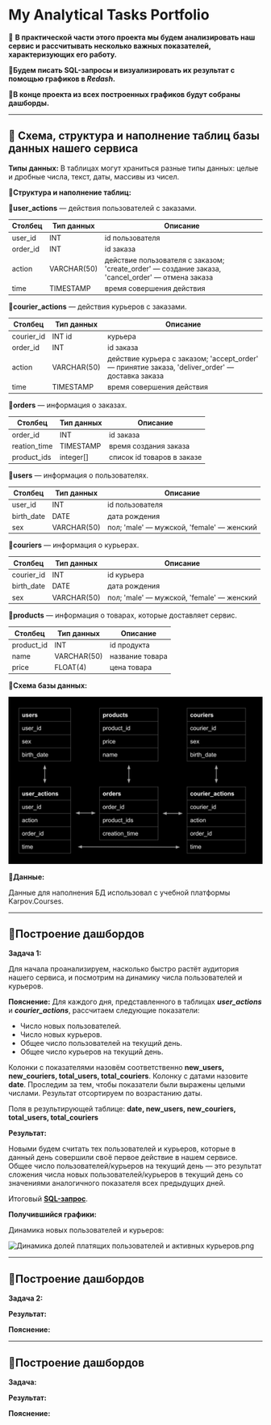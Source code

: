 # My Analytical Tasks Portfolio
📌 **В практической части этого проекта мы будем анализировать наш сервис и рассчитывать несколько важных показателей, характеризующих его работу.** 

📌**Будем писать SQL-запросы и визуализировать их результат с помощью графиков в _Redash_.**

📌**В конце проекта из всех построенных графиков будут собраны дашборды.**

------------

 ## 🔵 Схема, структура и наполнение таблиц базы данных нашего сервиса
**Типы данных:** В таблицах могут храниться разные типы данных: целые и дробные числа, текст, даты, массивы из чисел. 

**🔷Структура и наполнение таблиц:** 

**🔸user_actions** — действия пользователей с заказами.

| Столбец  | Тип данных  | Описание                                                                                          |
|----------|-------------|---------------------------------------------------------------------------------------------------|
| user_id  | INT         | id пользователя                                                                                   |
| order_id | INT         | id заказа                                                                                         |
| action   | VARCHAR(50) | действие пользователя с заказом; 'create_order' — создание заказа, 'cancel_order' — отмена заказа |
| time     | TIMESTAMP   | время совершения действия                                                                         |



**🔸courier_actions** — действия курьеров с заказами.

| Столбец    | 	Тип данных | 	Описание                                                                                        |
|------------|-------------|--------------------------------------------------------------------------------------------------|
| courier_id | 	INT	id     | курьера                                                                                          |
| order_id   | INT	        | id заказа                                                                                        |
| action     | VARCHAR(50) | 	действие курьера с заказом; 'accept_order' — принятие заказа, 'deliver_order' — доставка заказа |
| time	      | TIMESTAMP   | 	время совершения действия                                                                       |

**🔸orders** — информация о заказах.

| Столбец	      | Тип данных | 	Описание                  |
|---------------|------------|----------------------------|
| order_id	     | INT	       | id заказа                  | 
| reation_time	 | TIMESTAMP	 | время создания заказа      |
| product_ids	  | integer[]	 | список id товаров в заказе |

**🔸users** — информация о пользователях.

| Столбец	     | Тип данных   | 	Описание                                 |
|--------------|--------------|-------------------------------------------|
| user_id 	    | INT 	        | id пользователя                           |
| birth_date 	 | DATE	        | дата рождения                             |
| sex 	        | VARCHAR(50)	 | пол; 'male' — мужской, 'female' — женский |

**🔸couriers** — информация о курьерах.

| Столбец	   | Тип данных	  | Описание                                   |
|------------|--------------|--------------------------------------------|
| courier_id | 	INT         | 	id курьера                                |
| birth_date | 	DATE        | 	дата рождения                             |
| sex        | 	VARCHAR(50) | 	пол; 'male' — мужской, 'female' — женский |

**🔸products** — информация о товарах, которые доставляет сервис.

| Столбец	   | Тип данных    | 	Описание       |
|------------|---------------|-----------------|
| product_id | 	INT          | 	id продукта    |
| name       | 	VARCHAR(50)	 | название товара |
| price      | 	FLOAT(4)     | 	цена товара    |

**🔷Схема базы данных:** 

![img.png](img.png)

**🔷Данные:**

Данные для наполнения БД использовал с учебной платформы Karpov.Courses.

------------

## 🔵Построение дашбордов

**Задача 1:** 

Для начала проанализируем, насколько быстро растёт аудитория нашего сервиса, и посмотрим на динамику числа пользователей и курьеров.

**Пояснение:** Для каждого дня, представленного в таблицах _**user_actions**_ и _**courier_actions**_, рассчитаем следующие показатели:

* Число новых пользователей.
* Число новых курьеров.
* Общее число пользователей на текущий день.
* Общее число курьеров на текущий день.

Колонки с показателями назовём соответственно **new_users, new_couriers, total_users, total_couriers**. Колонку с датами назовите **date**. Проследим за тем, чтобы показатели были выражены целыми числами. Результат отсортируем по возрастанию даты.

Поля в результирующей таблице: **date, new_users, new_couriers, total_users, total_couriers**

**Результат:** 

Новыми будем считать тех пользователей и курьеров, которые в данный день совершили своё первое действие в нашем сервисе. Общее число пользователей/курьеров на текущий день — это результат сложения числа новых пользователей/курьеров в текущий день со значениями аналогичного показателя всех предыдущих дней.

Итоговый [**SQL-запрос**](https://github.com/kioybash/analytical_tasks/blob/main/SQL_queries/Task_1.sql "**SQL-запрос**").

**Получившийся графики:**

Динамика новых пользователей и курьеров:

![Динамика долей платящих пользователей и активных курьеров.png](image_chart%2F%C4%E8%ED%E0%EC%E8%EA%E0%20%E4%EE%EB%E5%E9%20%EF%EB%E0%F2%FF%F9%E8%F5%20%EF%EE%EB%FC%E7%EE%E2%E0%F2%E5%EB%E5%E9%20%E8%20%E0%EA%F2%E8%E2%ED%FB%F5%20%EA%F3%F0%FC%E5%F0%EE%E2.png)


------------

## 🔵Построение дашбордов

**Задача 2:** 



**Результат:** 

**Пояснение:** 

------------

## 🔵Построение дашбордов

**Задача:** 

**Результат:** 

**Пояснение:** 
